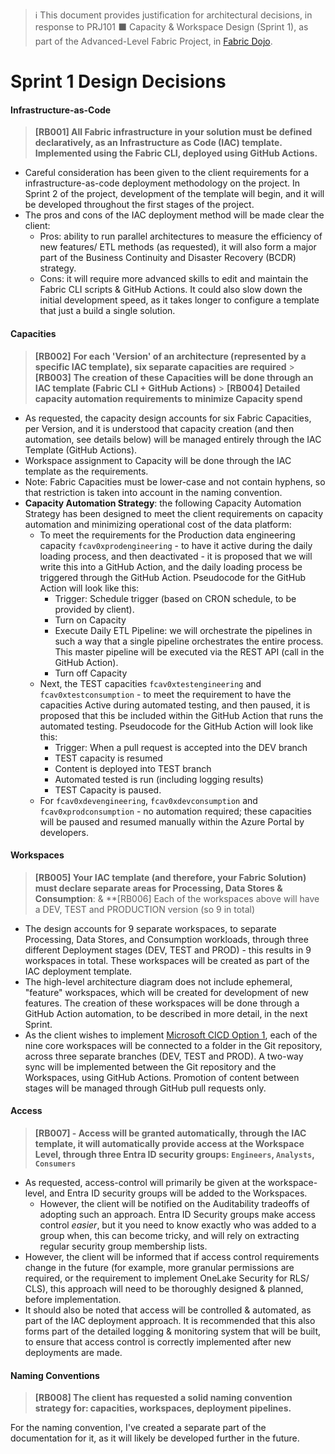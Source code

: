 > ℹ️ This document provides justification for architectural decisions, in response to PRJ101 ⬛ Capacity & Workspace Design (Sprint 1), as part of the Advanced-Level Fabric Project, in [Fabric Dojo](https://skool.com/fabricdojo/about).

# Sprint 1 Design Decisions

#### Infrastructure-as-Code

> **[RB001] All Fabric infrastructure in your solution must be defined declaratively, as an Infrastructure as Code (IAC) template. Implemented using the Fabric CLI, deployed using GitHub Actions.**

- Careful consideration has been given to the client requirements for a infrastructure-as-code deployment methodology on the project. In Sprint 2 of the project, development of the template will begin, and it will be developed throughout the first stages of the project.
- The pros and cons of the IAC deployment method will be made clear the client:
  - Pros: ability to run parallel architectures to measure the efficiency of new features/ ETL methods (as requested), it will also form a major part of the Business Continuity and Disaster Recovery (BCDR) strategy.
  - Cons: it will require more advanced skills to edit and maintain the Fabric CLI scripts & GitHub Actions. It could also slow down the initial development speed, as it takes longer to configure a template that just a build a single solution.

#### Capacities

> **[RB002]** **For each 'Version' of an architecture (represented by a specific IAC template), six separate capacities are required** > **[RB003]** **The creation of these Capacities will be done through an IAC template (Fabric CLI + GitHub Actions)** > **[RB004] Detailed capacity automation requirements to minimize Capacity spend**

- As requested, the capacity design accounts for six Fabric Capacities, per Version, and it is understood that capacity creation (and then automation, see details below) will be managed entirely through the IAC Template (GitHub Actions).
- Workspace assignment to Capacity will be done through the IAC template as the requirements.
- Note: Fabric Capacities must be lower-case and not contain hyphens, so that restriction is taken into account in the naming convention.
- **Capacity Automation Strategy**: the following Capacity Automation Strategy has been designed to meet the client requirements on capacity automation and minimizing operational cost of the data platform:
  - To meet the requirements for the Production data engineering capacity `fcav0xprodengineering` - to have it active during the daily loading process, and then deactivated - it is proposed that we will write this into a GitHub Action, and the daily loading process be triggered through the GitHub Action. Pseudocode for the GitHub Action will look like this:
    - Trigger: Schedule trigger (based on CRON schedule, to be provided by client).
    - Turn on Capacity
    - Execute Daily ETL Pipeline: we will orchestrate the pipelines in such a way that a single pipeline orchestrates the entire process. This master pipeline will be executed via the REST API (call in the GitHub Action).
    - Turn off Capacity
  - Next, the TEST capacities `fcav0xtestengineering` and `fcav0xtestconsumption` - to meet the requirement to have the capacities Active during automated testing, and then paused, it is proposed that this be included within the GitHub Action that runs the automated testing. Pseudocode for the GitHub Action will look like this:
    - Trigger: When a pull request is accepted into the DEV branch
    - TEST capacity is resumed
    - Content is deployed into TEST branch
    - Automated tested is run (including logging results)
    - TEST Capacity is paused.
  - For `fcav0xdevengineering`, `fcav0xdevconsumption` and `fcav0xprodconsumption` - no automation required; these capacities will be paused and resumed manually within the Azure Portal by developers.

#### Workspaces

> **[RB005] Your IAC template (and therefore, your Fabric Solution) must declare separate areas for Processing, Data Stores & Consumption**: & \*\*[RB006] Each of the workspaces above will have a DEV, TEST and PRODUCTION version (so 9 in total)

- The design accounts for 9 separate workspaces, to separate Processing, Data Stores, and Consumption workloads, through three different Deployment stages (DEV, TEST and PROD) - this results in 9 workspaces in total. These workspaces will be created as part of the IAC deployment template.
- The high-level architecture diagram does not include ephemeral, "feature" workspaces, which will be created for development of new features. The creation of these workspaces will be done through a GitHub Action automation, to be described in more detail, in the next Sprint.
- As the client wishes to implement [Microsoft CICD Option 1](https://learn.microsoft.com/en-us/fabric/cicd/manage-deployment#option-1---git--based-deployments), each of the nine core workspaces will be connected to a folder in the Git repository, across three separate branches (DEV, TEST and PROD). A two-way sync will be implemented between the Git repository and the Workspaces, using GitHub Actions. Promotion of content between stages will be managed through GitHub pull requests only.

#### Access

> **[RB007] - Access will be granted automatically, through the IAC template, it will automatically provide access at the Workspace Level, through three Entra ID security groups: `Engineers`, `Analysts`, `Consumers`**

- As requested, access-control will primarily be given at the workspace-level, and Entra ID security groups will be added to the Workspaces.
  - However, the client will be notified on the Auditability tradeoffs of adopting such an approach. Entra ID Security groups make access control _easier_, but it you need to know exactly who was added to a group when, this can become tricky, and will rely on extracting regular security group membership lists.
- However, the client will be informed that if access control requirements change in the future (for example, more granular permissions are required, or the requirement to implement OneLake Security for RLS/ CLS), this approach will need to be thoroughly designed & planned, before implementation.
- It should also be noted that access will be controlled & automated, as part of the IAC deployment approach. It is recommended that this also forms part of the detailed logging & monitoring system that will be built, to ensure that access control is correctly implemented after new deployments are made.

#### Naming Conventions

> **[RB008] The client has requested a solid naming convention strategy for: capacities, workspaces, deployment pipelines.**

For the naming convention, I've created a separate part of the documentation for it, as it will likely be developed further in the future. 



